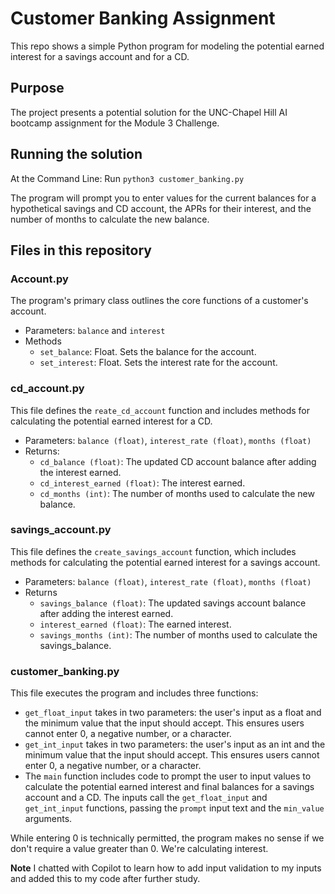 # Customer Banking Assignment

This repo shows a simple Python program for modeling the potential earned interest for a savings account and for a CD.

## Purpose

The project presents a potential solution for the UNC-Chapel Hill AI bootcamp assignment for the Module 3 Challenge.

## Running the solution

At the Command Line: Run `python3 customer_banking.py`

The program will prompt you to enter values for the current balances for a hypothetical savings and CD account, the APRs for their interest, and the number of months to calculate the new balance.

## Files in this repository

### Account.py

The program's primary class outlines the core functions of a customer's account.

* Parameters: `balance` and `interest`
* Methods
  * `set_balance`: Float. Sets the balance for the account.
  * `set_interest`: Float. Sets the interest rate for the account.

### cd_account.py

This file defines the `reate_cd_account` function and includes methods for calculating the potential earned interest for a CD.

* Parameters: `balance (float)`, `interest_rate (float)`, `months (float)`
* Returns:
  * `cd_balance (float)`: The updated CD account balance after adding the interest earned.
  * `cd_interest_earned (float)`: The interest earned.
  * `cd_months (int)`: The number of months used to calculate the new balance.
  
### savings_account.py

This file defines the `create_savings_account` function, which includes methods for calculating the potential earned interest for a savings account.

* Parameters: `balance (float)`, `interest_rate (float)`, `months (float)`
* Returns
  * `savings_balance (float)`: The updated savings account balance after adding the interest earned.
  * `interest_earned (float)`: The earned interest.
  * `savings_months (int)`: The number of months used to calculate the savings_balance.

### customer_banking.py

This file executes the program and includes three functions:

* `get_float_input` takes in two parameters: the user's input as a float and the minimum value that the input should accept. This ensures users cannot enter 0, a negative number, or a character.
* `get_int_input` takes in two parameters: the user's input as an int and the minimum value that the input should accept. This ensures users cannot enter 0, a negative number, or a character.
* The `main` function includes code to prompt the user to input values to calculate the potential earned interest and final balances for a savings account and a CD. The inputs call the `get_float_input` and `get_int_input` functions, passing the `prompt` input text and the `min_value` arguments.

While entering 0 is technically permitted, the program makes no sense if we don't require a value greater than 0. We're calculating interest.

**Note**
I chatted with Copilot to learn how to add input validation to my inputs and added this to my code after further study.
